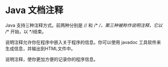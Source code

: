 # Java 文档注释
Java 支持三种注释方式。前两种分别是 // 和 /* */，第三种被称作说明注释，它以 /** 开始，以 */结束。

说明注释允许你在程序中嵌入关于程序的信息。你可以使用 javadoc 工具软件来生成信息，并输出到HTML文件中。

说明注释，使你更加方便的记录你的程序信息。